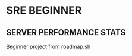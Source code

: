 # SRE BEGINNER
## SERVER PERFORMANCE STATS
[Beginner project from roadmap.sh](https://roadmap.sh/projects/server-stats)
